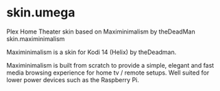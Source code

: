 # skin.umega
Plex Home Theater skin based on Maximinimalism by theDeadMan
skin.maximinimalism

Maximinimalism is a skin for Kodi 14 (Helix) by theDeadman.

Maximinimalism is built from scratch to provide a simple, elegant and fast media browsing experience for home tv / remote setups. Well suited for lower power devices such as the Raspberry Pi.
